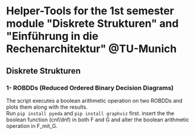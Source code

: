 # Helper-Tools for the 1st semester module "Diskrete Strukturen" and "Einführung in die Rechenarchitektur" @TU-Munich

## Diskrete Strukturen

### 1- ROBDDs (Reduced Ordered Binary Decision Diagrams)
The script executes a boolean arithmetic operation on two ROBDDs and plots them along with the results. <br>
Run ```pip install pyeda``` and ```pip install graphviz``` first.
insert the the boolean function (cnf/dnf) in both F and G and alter the boolean arithmetic operation in F_mit_G.
